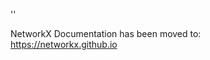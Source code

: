 '<meta http-equiv="refresh" content="0; URL=https://networkx.github.io/documentation/stable/examples/javascript/index.html">'

NetworkX Documentation has been moved to:<br><a href="https://networkx.github.io">https://networkx.github.io</a>
